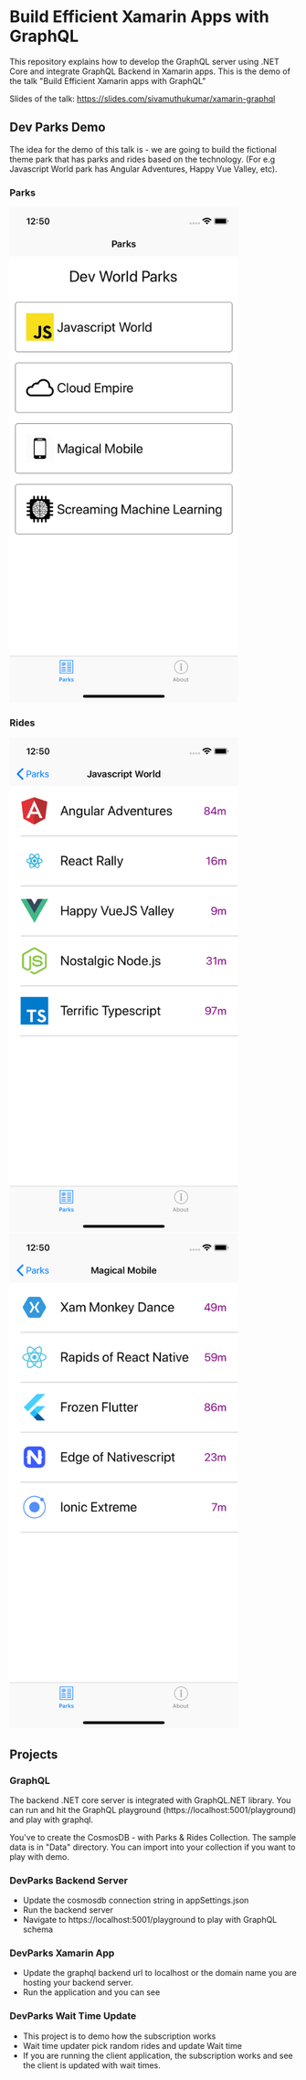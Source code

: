 # Build Efficient Xamarin Apps with GraphQL

This repository explains how to develop the GraphQL server using .NET Core and integrate GraphQL Backend in Xamarin apps. This is the demo of the talk "Build Efficient Xamarin apps with GraphQL"

Slides of the talk:
https://slides.com/sivamuthukumar/xamarin-graphql

## Dev Parks Demo

The idea for the demo of this talk is - we are going to build the fictional theme park that has parks and rides based on the technology. (For e.g Javascript World park has Angular Adventures, Happy Vue Valley, etc).

### Parks

<div>
    <img width="400" src="Docs/park.png"></img>
</div>

### Rides

<p float="left">
  <img src="Docs/js-ride.png" width="400" />
  <img src="Docs/mobile-ride.png" width="400" />  
</p>

## Projects

### GraphQL

The backend .NET core server is integrated with GraphQL.NET library.  You can run and hit the GraphQL playground (https://localhost:5001/playground) and play with graphql. 

You've to create the CosmosDB - with Parks & Rides Collection. The sample data is in "Data" directory. You can import into your collection if you want to play with demo.

### DevParks Backend Server

* Update the cosmosdb connection string in appSettings.json 
* Run the backend server
* Navigate to https://localhost:5001/playground to play with GraphQL schema

### DevParks Xamarin App

* Update the graphql backend url to localhost or the domain name you are hosting your backend server.
* Run the application and you can see

### DevParks Wait Time Update

* This project is to demo how the subscription works
* Wait time updater pick random rides and update Wait time
* If you are running the client application, the subscription works and see the client is updated with wait times.

#
